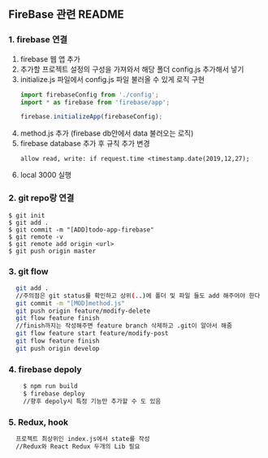 ## FireBase 관련 README

### 1. firebase 연결

1. firebase 웹 앱 추가
2. 추가할 프로젝트 설정의 구성을 가져와서 해당 폴더 config.js 추가해서 넣기
3. initialize.js 파일에서 config.js 파일 불러올 수 있게 로직 구현
   ```js
   import firebaseConfig from './config';
   import * as firebase from 'firebase/app';
   
   firebase.initializeApp(firebaseConfig);
   ```
4. method.js 추가 (firebase db안에서 data 불러오는 로직)
5. firebase database 추가 후 규칙 추가 변경
   ```
   allow read, write: if request.time <timestamp.date(2019,12,27);
   ```
6. local 3000 실행

### 2. git repo랑 연결
```
$ git init
$ git add .
$ git commit -m "[ADD]todo-app-firebase"
$ git remote -v
$ git remote add origin <url>
$ git push origin master
```

### 3. git flow
```bash
  git add . 
  //주의점은 git status를 확인하고 상위(..)에 폴더 및 파일 들도 add 해주어야 한다
  git commit -m "[MOD]method.js"
  git push origin feature/modify-delete
  git flow feature finish
  //finish까지는 작성해주면 feature branch 삭제하고 .git이 알아서 해줌
  git flow feature start feature/modify-post
  git flow feature finish
  git push origin develop
```

### 4. firebase depoly
```bash
    $ npm run build
    $ firebase deploy
    //향후 depoly시 특정 기능만 추가할 수 도 있음
```

### 5. Redux, hook
```bash
  프로젝트 최상위인 index.js에서 state를 작성
  //Redux와 React Redux 두개의 Lib 필요
```